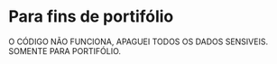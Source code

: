 # Para fins de portifólio
O CÓDIGO NÃO FUNCIONA, APAGUEI TODOS OS DADOS SENSIVEIS.  SOMENTE PARA PORTIFÓLIO.


